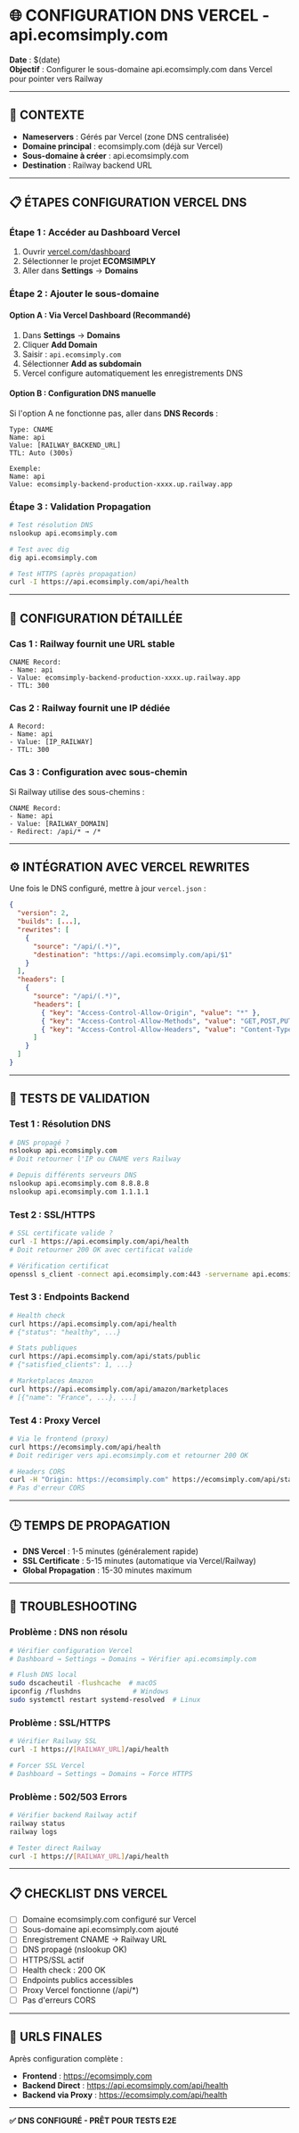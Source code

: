 # 🌐 CONFIGURATION DNS VERCEL - api.ecomsimply.com

**Date** : $(date)  
**Objectif** : Configurer le sous-domaine api.ecomsimply.com dans Vercel pour pointer vers Railway

---

## 🎯 **CONTEXTE**

- **Nameservers** : Gérés par Vercel (zone DNS centralisée)
- **Domaine principal** : ecomsimply.com (déjà sur Vercel)
- **Sous-domaine à créer** : api.ecomsimply.com
- **Destination** : Railway backend URL

---

## 📋 **ÉTAPES CONFIGURATION VERCEL DNS**

### **Étape 1 : Accéder au Dashboard Vercel**

1. Ouvrir [vercel.com/dashboard](https://vercel.com/dashboard)
2. Sélectionner le projet **ECOMSIMPLY**
3. Aller dans **Settings** → **Domains**

### **Étape 2 : Ajouter le sous-domaine**

#### **Option A : Via Vercel Dashboard (Recommandé)**

1. Dans **Settings** → **Domains**
2. Cliquer **Add Domain**
3. Saisir : `api.ecomsimply.com`
4. Sélectionner **Add as subdomain**
5. Vercel configure automatiquement les enregistrements DNS

#### **Option B : Configuration DNS manuelle**

Si l'option A ne fonctionne pas, aller dans **DNS Records** :

```
Type: CNAME
Name: api
Value: [RAILWAY_BACKEND_URL]
TTL: Auto (300s)

Exemple:
Name: api
Value: ecomsimply-backend-production-xxxx.up.railway.app
```

### **Étape 3 : Validation Propagation**

```bash
# Test résolution DNS
nslookup api.ecomsimply.com

# Test avec dig
dig api.ecomsimply.com

# Test HTTPS (après propagation)
curl -I https://api.ecomsimply.com/api/health
```

---

## 🔧 **CONFIGURATION DÉTAILLÉE**

### **Cas 1 : Railway fournit une URL stable**

```
CNAME Record:
- Name: api
- Value: ecomsimply-backend-production-xxxx.up.railway.app
- TTL: 300
```

### **Cas 2 : Railway fournit une IP dédiée**

```
A Record:
- Name: api  
- Value: [IP_RAILWAY]
- TTL: 300
```

### **Cas 3 : Configuration avec sous-chemin**

Si Railway utilise des sous-chemins :

```
CNAME Record:
- Name: api
- Value: [RAILWAY_DOMAIN]
- Redirect: /api/* → /*
```

---

## ⚙️ **INTÉGRATION AVEC VERCEL REWRITES**

Une fois le DNS configuré, mettre à jour `vercel.json` :

```json
{
  "version": 2,
  "builds": [...],
  "rewrites": [
    {
      "source": "/api/(.*)",
      "destination": "https://api.ecomsimply.com/api/$1"
    }
  ],
  "headers": [
    {
      "source": "/api/(.*)",
      "headers": [
        { "key": "Access-Control-Allow-Origin", "value": "*" },
        { "key": "Access-Control-Allow-Methods", "value": "GET,POST,PUT,DELETE,OPTIONS" },
        { "key": "Access-Control-Allow-Headers", "value": "Content-Type,Authorization" }
      ]
    }
  ]
}
```

---

## 🧪 **TESTS DE VALIDATION**

### **Test 1 : Résolution DNS**

```bash
# DNS propagé ?
nslookup api.ecomsimply.com
# Doit retourner l'IP ou CNAME vers Railway

# Depuis différents serveurs DNS
nslookup api.ecomsimply.com 8.8.8.8
nslookup api.ecomsimply.com 1.1.1.1
```

### **Test 2 : SSL/HTTPS**

```bash
# SSL certificate valide ?
curl -I https://api.ecomsimply.com/api/health
# Doit retourner 200 OK avec certificat valide

# Vérification certificat
openssl s_client -connect api.ecomsimply.com:443 -servername api.ecomsimply.com
```

### **Test 3 : Endpoints Backend**

```bash
# Health check
curl https://api.ecomsimply.com/api/health
# {"status": "healthy", ...}

# Stats publiques
curl https://api.ecomsimply.com/api/stats/public
# {"satisfied_clients": 1, ...}

# Marketplaces Amazon
curl https://api.ecomsimply.com/api/amazon/marketplaces
# [{"name": "France", ...}, ...]
```

### **Test 4 : Proxy Vercel**

```bash
# Via le frontend (proxy)
curl https://ecomsimply.com/api/health
# Doit rediriger vers api.ecomsimply.com et retourner 200 OK

# Headers CORS
curl -H "Origin: https://ecomsimply.com" https://ecomsimply.com/api/stats/public
# Pas d'erreur CORS
```

---

## 🕒 **TEMPS DE PROPAGATION**

- **DNS Vercel** : 1-5 minutes (généralement rapide)
- **SSL Certificate** : 5-15 minutes (automatique via Vercel/Railway)
- **Global Propagation** : 15-30 minutes maximum

---

## 🚨 **TROUBLESHOOTING**

### **Problème : DNS non résolu**

```bash
# Vérifier configuration Vercel
# Dashboard → Settings → Domains → Vérifier api.ecomsimply.com

# Flush DNS local
sudo dscacheutil -flushcache  # macOS
ipconfig /flushdns             # Windows
sudo systemctl restart systemd-resolved  # Linux
```

### **Problème : SSL/HTTPS**

```bash
# Vérifier Railway SSL
curl -I https://[RAILWAY_URL]/api/health

# Forcer SSL Vercel
# Dashboard → Settings → Domains → Force HTTPS
```

### **Problème : 502/503 Errors**

```bash
# Vérifier backend Railway actif
railway status
railway logs

# Tester direct Railway
curl -I https://[RAILWAY_URL]/api/health
```

---

## 📋 **CHECKLIST DNS VERCEL**

- [ ] Domaine ecomsimply.com configuré sur Vercel
- [ ] Sous-domaine api.ecomsimply.com ajouté
- [ ] Enregistrement CNAME → Railway URL
- [ ] DNS propagé (nslookup OK)
- [ ] HTTPS/SSL actif
- [ ] Health check : 200 OK
- [ ] Endpoints publics accessibles
- [ ] Proxy Vercel fonctionne (/api/*)
- [ ] Pas d'erreurs CORS

---

## 🔗 **URLS FINALES**

Après configuration complète :

- **Frontend** : https://ecomsimply.com
- **Backend Direct** : https://api.ecomsimply.com/api/health
- **Backend via Proxy** : https://ecomsimply.com/api/health

---

**✅ DNS CONFIGURÉ - PRÊT POUR TESTS E2E**